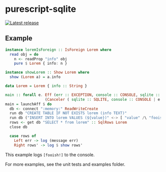 # purescript-sqlite

[![Latest release](http://img.shields.io/bower/v/purescript-sqlite.svg)](https://github.com/Risto-Stevcev/purescript-sqlite/releases)


## Example

```purescript
instance loremIsForeign :: IsForeign Lorem where
  read obj = do
    n <- readProp "info" obj
    pure $ Lorem { info: n }

instance showLorem :: Show Lorem where
  show (Lorem a) = a.info

data Lorem = Lorem { info :: String }

main :: forall e. Eff (err :: EXCEPTION, console :: CONSOLE, sqlite :: SQLITE | e)
                  (Canceler ( sqlite :: SQLITE, console :: CONSOLE | e ))
main = launchAff $ do
  db <- connect ":memory:" ReadWriteCreate
  run db "CREATE TABLE IF NOT EXISTS lorem (info TEXT)"
  run db ("INSERT INTO lorem VALUES (${value})" <-> [ "value" /\ "fooish!" ])
  rows <- get db "SELECT * from lorem" :: SqlRows Lorem
  close db

  case rows of
    Left err -> log (message err)
    Right rows' -> log $ show rows' 
```

This example logs `[fooish!]` to the console.

For more examples, see the unit tests and examples folder.
